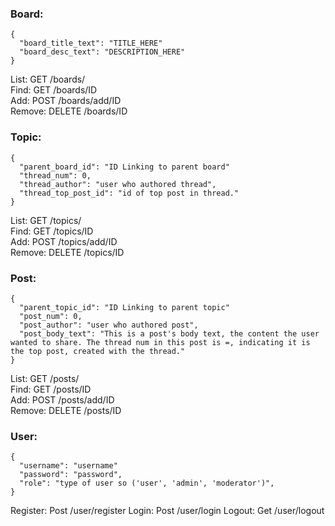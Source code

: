 ### Board:
    {
      "board_title_text": "TITLE_HERE"
      "board_desc_text": "DESCRIPTION_HERE"
    }
List: GET /boards/  
Find: GET /boards/ID  
Add: POST /boards/add/ID  
Remove: DELETE /boards/ID  
  
### Topic:
    {
      "parent_board_id": "ID Linking to parent board"
      "thread_num": 0,
      "thread_author": "user who authored thread",
      "thread_top_post_id": "id of top post in thread."
    } 
List: GET /topics/  
Find: GET /topics/ID  
Add: POST /topics/add/ID  
Remove: DELETE /topics/ID  
    
### Post:
    {
      "parent_topic_id": "ID Linking to parent topic"
      "post_num": 0,
      "post_author": "user who authored post",
      "post_body_text": "This is a post's body text, the content the user wanted to share. The thread num in this post is =, indicating it is the top post, created with the thread."
    }
    
List: GET /posts/  
Find: GET /posts/ID  
Add: POST /posts/add/ID  
Remove: DELETE /posts/ID  
    
### User:
    {
      "username": "username"
      "password": "password",
      "role": "type of user so ('user', 'admin', 'moderator')",
    }
    
Register: Post /user/register
Login: Post /user/login
Logout: Get /user/logout
